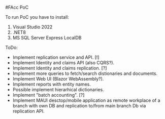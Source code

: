 #FAcc PoC

To run PoC you have to install:

1. Visual Studio 2022
1. .NET8
1. MS SQL Server Express LocalDB


ToDo:

- Implement replication service and API. [!]
- Implement Identity and claims API (also CQRS?).
- Implement Identity and claims replication. [?]
- Implement more queries to fetch/search distionaries and documents.
- Implement Web UI (Blazor WebAssembly?).
- Implement reports with entity names.
- Possible implement hierarhical dictionaries.
- Implement "batch accounting". [?]
- Implement MAUI desctop/mobile application as remote workplace of a branch with own DB and replication to/from main branch Db via replication API.